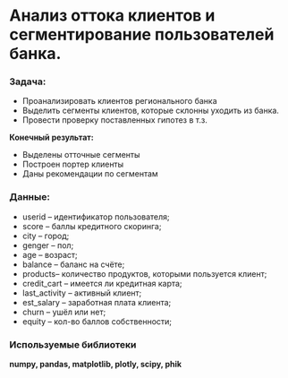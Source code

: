 # Анализ оттока клиентов и сегментирование пользователей банка.

### Задача: 
* Проанализировать клиентов регионального банка 
* Выделить сегменты клиентов, которые склонны уходить из банка.
* Провести проверку поставленных гипотез в т.з.

**Конечный результат:**
* Выделены отточные сегменты
* Построен портер клиенты
* Даны рекомендации по сегментам

### Данные:
* userid – идентификатор пользователя;
* score – баллы кредитного скоринга;
* city – город;
* genger – пол;
* age – возраст;
* balance – баланс на счёте;
* products– количество продуктов, которыми пользуется клиент;
* credit_cart – имеется ли кредитная карта;
* last_activity – активный клиент;
* est_salary – заработная плата клиента;
* churn – ушёл или нет;
* equity – кол-во баллов собственности;
  
### Используемые библиотеки

**numpy, pandas, matplotlib, plotly, scipy, phik**